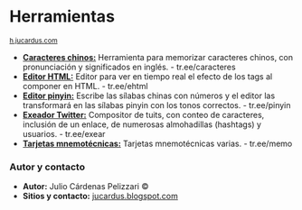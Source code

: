 # Herramientas
<sup>[h.jucardus.com](https://h.jucardus.com)</sup>

* [**Caracteres chinos:**](https://tr.ee/caracteres) Herramienta para memorizar caracteres chinos, con pronunciación y significados en inglés. - tr.ee/caracteres
* [**Editor HTML:**](https://tr.ee/ehtml) Editor para ver en tiempo real el efecto de los tags al componer en HTML. - tr.ee/ehtml
* [**Editor pinyin:**](https://tr.ee/pinyin) Escribe las sílabas chinas con números y el editor las transformará en las sílabas pinyin con los tonos correctos. - tr.ee/pinyin
* [**Exeador Twitter:**](https://tr.ee/exear) Compositor de tuits, con conteo de caracteres, inclusión de un enlace, de numerosas almohadillas (hashtags) y usuarios. - tr.ee/exear
* [**Tarjetas mnemotécnicas:**](https://tr.ee/memo) Tarjetas mnemotécnicas varias. - tr.ee/memo

### Autor y contacto

* **Autor:** Julio Cárdenas Pelizzari ©
* **Sitios y contacto:** [jucardus.blogspot.com](https://jucardus.blogspot.com) 
